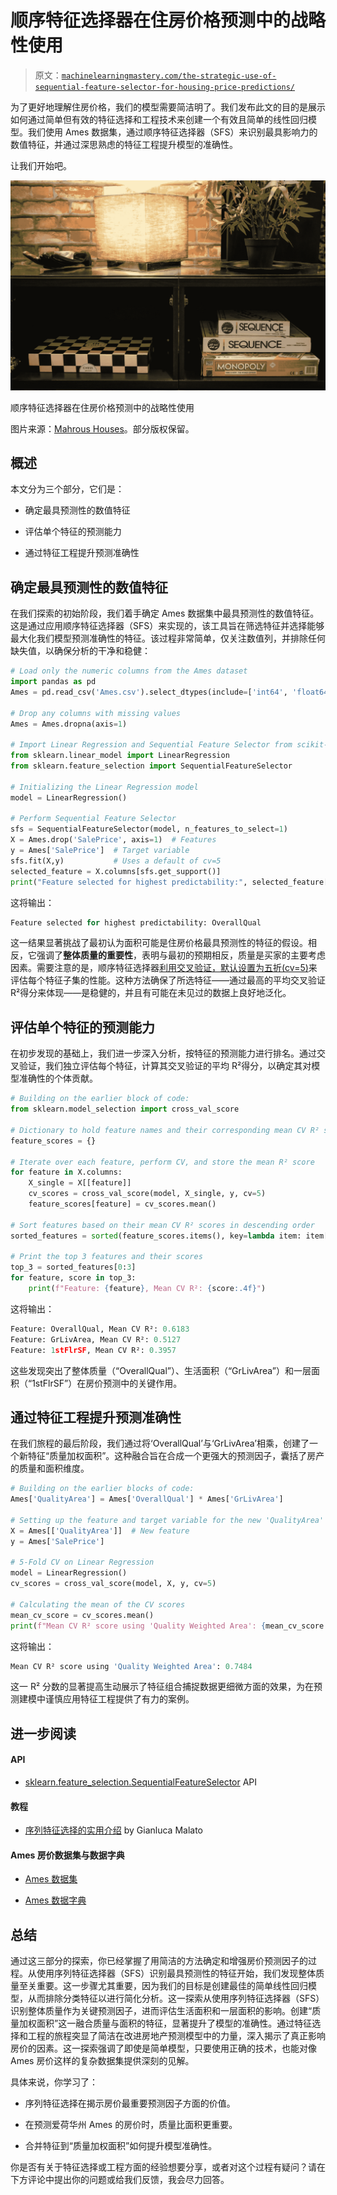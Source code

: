 # 顺序特征选择器在住房价格预测中的战略性使用

> 原文：[`machinelearningmastery.com/the-strategic-use-of-sequential-feature-selector-for-housing-price-predictions/`](https://machinelearningmastery.com/the-strategic-use-of-sequential-feature-selector-for-housing-price-predictions/)

为了更好地理解住房价格，我们的模型需要简洁明了。我们发布此文的目的是展示如何通过简单但有效的特征选择和工程技术来创建一个有效且简单的线性回归模型。我们使用 Ames 数据集，通过顺序特征选择器（SFS）来识别最具影响力的数值特征，并通过深思熟虑的特征工程提升模型的准确性。

让我们开始吧。

![](img/7191b4fc5d8692c5c8dca04a63ddfcb3.png)

顺序特征选择器在住房价格预测中的战略性使用

图片来源：[Mahrous Houses](https://unsplash.com/photos/brown-and-black-table-lamp-on-black-wooden-shelf-kUCTWQG9IJo)。部分版权保留。

## 概述

本文分为三个部分，它们是：

+   确定最具预测性的数值特征

+   评估单个特征的预测能力

+   通过特征工程提升预测准确性

## 确定最具预测性的数值特征

在我们探索的初始阶段，我们着手确定 Ames 数据集中最具预测性的数值特征。这是通过应用顺序特征选择器（SFS）来实现的，该工具旨在筛选特征并选择能够最大化我们模型预测准确性的特征。该过程非常简单，仅关注数值列，并排除任何缺失值，以确保分析的干净和稳健：

```py
# Load only the numeric columns from the Ames dataset
import pandas as pd
Ames = pd.read_csv('Ames.csv').select_dtypes(include=['int64', 'float64'])

# Drop any columns with missing values
Ames = Ames.dropna(axis=1)

# Import Linear Regression and Sequential Feature Selector from scikit-learn
from sklearn.linear_model import LinearRegression
from sklearn.feature_selection import SequentialFeatureSelector

# Initializing the Linear Regression model
model = LinearRegression()

# Perform Sequential Feature Selector
sfs = SequentialFeatureSelector(model, n_features_to_select=1)
X = Ames.drop('SalePrice', axis=1)  # Features
y = Ames['SalePrice']  # Target variable
sfs.fit(X,y)           # Uses a default of cv=5
selected_feature = X.columns[sfs.get_support()]
print("Feature selected for highest predictability:", selected_feature[0])
```

这将输出：

```py
Feature selected for highest predictability: OverallQual
```

这一结果显著挑战了最初认为面积可能是住房价格最具预测性的特征的假设。相反，它强调了**整体质量的重要性**，表明与最初的预期相反，质量是买家的主要考虑因素。需要注意的是，顺序特征选择器[利用交叉验证，默认设置为五折(cv=5)](https://scikit-learn.org/stable/modules/generated/sklearn.feature_selection.SequentialFeatureSelector.html)来评估每个特征子集的性能。这种方法确保了所选特征——通过最高的平均交叉验证 R²得分来体现——是稳健的，并且有可能在未见过的数据上良好地泛化。

## 评估单个特征的预测能力

在初步发现的基础上，我们进一步深入分析，按特征的预测能力进行排名。通过交叉验证，我们独立评估每个特征，计算其交叉验证的平均 R²得分，以确定其对模型准确性的个体贡献。

```py
# Building on the earlier block of code:
from sklearn.model_selection import cross_val_score

# Dictionary to hold feature names and their corresponding mean CV R² scores
feature_scores = {}

# Iterate over each feature, perform CV, and store the mean R² score
for feature in X.columns:
    X_single = X[[feature]]
    cv_scores = cross_val_score(model, X_single, y, cv=5)
    feature_scores[feature] = cv_scores.mean()

# Sort features based on their mean CV R² scores in descending order
sorted_features = sorted(feature_scores.items(), key=lambda item: item[1], reverse=True)

# Print the top 3 features and their scores
top_3 = sorted_features[0:3]
for feature, score in top_3:
    print(f"Feature: {feature}, Mean CV R²: {score:.4f}")
```

这将输出：

```py
Feature: OverallQual, Mean CV R²: 0.6183
Feature: GrLivArea, Mean CV R²: 0.5127
Feature: 1stFlrSF, Mean CV R²: 0.3957
```

这些发现突出了整体质量（“OverallQual”）、生活面积（“GrLivArea”）和一层面积（“1stFlrSF”）在房价预测中的关键作用。

## 通过特征工程提升预测准确性

在我们旅程的最后阶段，我们通过将‘OverallQual’与‘GrLivArea’相乘，创建了一个新特征“质量加权面积”。这种融合旨在合成一个更强大的预测因子，囊括了房产的质量和面积维度。

```py
# Building on the earlier blocks of code:
Ames['QualityArea'] = Ames['OverallQual'] * Ames['GrLivArea']

# Setting up the feature and target variable for the new 'QualityArea' feature
X = Ames[['QualityArea']]  # New feature
y = Ames['SalePrice']

# 5-Fold CV on Linear Regression
model = LinearRegression()
cv_scores = cross_val_score(model, X, y, cv=5)

# Calculating the mean of the CV scores
mean_cv_score = cv_scores.mean()
print(f"Mean CV R² score using 'Quality Weighted Area': {mean_cv_score:.4f}")
```

这将输出：

```py
Mean CV R² score using 'Quality Weighted Area': 0.7484
```

这一 R² 分数的显著提高生动展示了特征组合捕捉数据更细微方面的效果，为在预测建模中谨慎应用特征工程提供了有力的案例。

## **进一步阅读**

#### API

+   [sklearn.feature_selection.SequentialFeatureSelector](https://scikit-learn.org/stable/modules/generated/sklearn.feature_selection.SequentialFeatureSelector.html) API

#### 教程

+   [序列特征选择的实用介绍](https://www.yourdatateacher.com/2023/02/15/a-practical-introduction-to-sequential-feature-selection/) by Gianluca Malato

#### **Ames 房价数据集与数据字典**

+   [Ames 数据集](https://raw.githubusercontent.com/Padre-Media/dataset/main/Ames.csv)

+   [Ames 数据字典](https://github.com/Padre-Media/dataset/blob/main/Ames%20Data%20Dictionary.txt)

## **总结**

通过这三部分的探索，你已经掌握了用简洁的方法确定和增强房价预测因子的过程。从使用序列特征选择器（SFS）识别最具预测性的特征开始，我们发现整体质量至关重要。这一步骤尤其重要，因为我们的目标是创建最佳的简单线性回归模型，从而排除分类特征以进行简化分析。这一探索从使用序列特征选择器（SFS）识别整体质量作为关键预测因子，进而评估生活面积和一层面积的影响。创建“质量加权面积”这一融合质量与面积的特征，显著提升了模型的准确性。通过特征选择和工程的旅程突显了简洁在改进房地产预测模型中的力量，深入揭示了真正影响房价的因素。这一探索强调了即使是简单模型，只要使用正确的技术，也能对像 Ames 房价这样的复杂数据集提供深刻的见解。

具体来说，你学习了：

+   序列特征选择在揭示房价最重要预测因子方面的价值。

+   在预测爱荷华州 Ames 的房价时，质量比面积更重要。

+   合并特征到“质量加权面积”如何提升模型准确性。

你是否有关于特征选择或工程方面的经验想要分享，或者对这个过程有疑问？请在下方评论中提出你的问题或给我们反馈，我会尽力回答。
